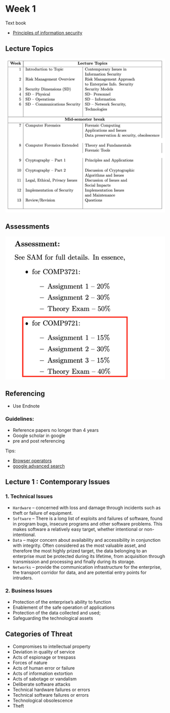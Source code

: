 # Week 1

Text book

- [Principles of information security](https://ap01.alma.exlibrisgroup.com/leganto/readinglist/lists/238021002640001771)

## Lecture Topics

![lecture-topics](images/lecture-topics.png)

## Assessments

![assessments](images/assessments.png)

## Referencing

- Use Endnote

### Guidelines:

- Reference papers no longer than 4 years
- Google scholar in google
- pre and post referencing

Tips:

- [Browser operators](https://www.makeuseof.com/tag/best-google-search-tips-pdf/)
- [google advanced search](https://www.google.com.au/advanced_search)

## Lecture 1 : Contemporary Issues

### 1. Technical Issues

- `Hardware` – concerned with loss and damage
  through incidents such as theft or failure of equipment.
- `Software` – There is a long
  list of exploits and failures of software, found in program bugs, insecure programs
  and other software problems. This makes software a relatively easy target, whether
  intentional or non-intentional.
- `Data` – major concern about availability and accessibility in conjunction with integrity. Often considered as the most valuable asset, and therefore the
  most highly prized target, the data belonging to an enterprise must be protected
  during its lifetime, from acquisition through transmission and processing and finally
  during its storage.
- `Networks` – provide the communication infrastructure for the enterprise, the transport corridor for data, and are potential entry points for intruders.

### 2. Business Issues

- Protection of the enterprise’s ability to function
- Enablement of the safe operation of applications
- Protection of the data collected and used;
- Safeguarding the technological assets

## Categories of Threat

- Compromises to intellectual property
- Deviation in quality of service
- Acts of espionage or trespass
- Forces of nature
- Acts of human error or failure
- Acts of information extortion
- Acts of sabotage or vandalism
- Deliberate software attacks
- Technical hardware failures or errors
- Technical software failures or errors
- Technological obsolescence
- Theft
